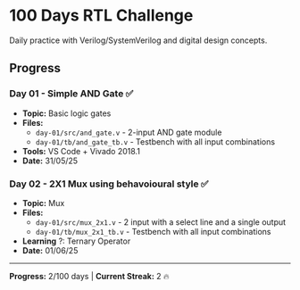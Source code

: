 # 100 Days RTL Challenge

Daily practice with Verilog/SystemVerilog and digital design concepts.

## Progress

### Day 01 - Simple AND Gate ✅
- **Topic:** Basic logic gates
- **Files:** 
  - `day-01/src/and_gate.v` - 2-input AND gate module
  - `day-01/tb/and_gate_tb.v` - Testbench with all input combinations
- **Tools:** VS Code + Vivado 2018.1
- **Date:** 31/05/25

### Day 02 - 2X1 Mux using behavoioural style ✅
- **Topic:** Mux
- **Files:** 
  - `day-01/src/mux_2x1.v` - 2 input with a select line and a single output
  - `day-01/tb/mux_2x1_tb.v` - Testbench with all input combinations
- **Learning** ?: Ternary Operator
- **Date:** 01/06/25

---
**Progress:** 2/100 days | **Current Streak:** 2 🔥